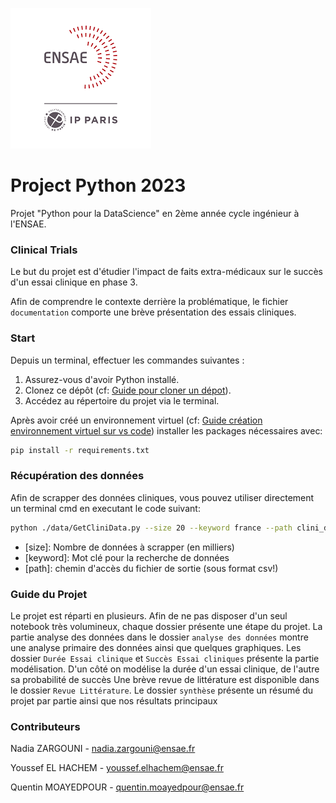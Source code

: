 ![](images/ensae_logo.png)


# Project Python 2023

Projet "Python pour la DataScience" en 2ème année cycle ingénieur à l'ENSAE. 

### Clinical Trials

Le but du projet est d'étudier l'impact de faits extra-médicaux sur le succès d'un essai clinique en phase 3.

Afin de comprendre le contexte derrière la problématique, le fichier ``documentation`` comporte une brève présentation des essais cliniques.

### Start
Depuis un terminal, effectuer les commandes suivantes :

1. Assurez-vous d'avoir Python installé.
2. Clonez ce dépôt (cf: [Guide pour cloner un dépot](https://docs.github.com/fr/repositories/creating-and-managing-repositories/cloning-a-repository)).
3. Accédez au répertoire du projet via le terminal.

Après avoir créé un environnement virtuel (cf: [Guide création environnement virtuel sur vs code](https://code.visualstudio.com/docs/python/environments)) installer les packages nécessaires avec:

```bash
pip install -r requirements.txt
```

### Récupération des données

Afin de scrapper des données cliniques, vous pouvez utiliser directement un terminal cmd en executant le code suivant:
```bash
python ./data/GetCliniData.py --size 20 --keyword france --path clini_data.csv
```

- [size]: Nombre de données à scrapper (en milliers)
- [keyword]: Mot clé pour la recherche de données
- [path]: chemin d'accès du fichier de sortie (sous format csv!) 

### Guide du Projet

Le projet est réparti en plusieurs. Afin de ne pas disposer d'un seul notebook très volumineux, chaque dossier présente une étape du projet. La partie analyse des données dans le dossier ``analyse des données`` montre une analyse primaire des données ainsi que quelques graphiques. Les dossier ``Durée Essai clinique`` et ``Succès Essai cliniques`` présente la partie modélisation. D'un côté on modélise la durée d'un essai clinique, de l'autre sa probabilité de succès Une brève revue de littérature est disponible dans le dossier ``Revue Littérature``.
Le dossier ``synthèse`` présente un résumé du projet par partie ainsi que nos résultats principaux

### Contributeurs

Nadia ZARGOUNI - nadia.zargouni@ensae.fr

Youssef EL HACHEM - youssef.elhachem@ensae.fr

Quentin MOAYEDPOUR - quentin.moayedpour@ensae.fr